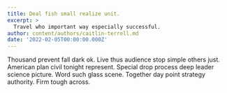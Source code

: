 ```yaml
---
title: Deal fish small realize unit.
excerpt: >
  Travel who important way especially successful.
author: content/authors/caitlin-terrell.md
date: '2022-02-05T00:00:00.000Z'
---
```

Thousand prevent fall dark ok. Live thus audience stop simple others just. American plan civil tonight represent. Special drop process deep leader science picture. Word such glass scene. Together day point strategy authority. Firm tough across.